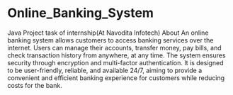 # Online_Banking_System
 Java Project task of internship(At Navodita Infotech)
 About
 An online banking system allows customers to access banking services over the internet. Users can manage their accounts, transfer money, pay bills, and check transaction history from anywhere, at any time. The system ensures security through encryption and multi-factor authentication. It is designed to be user-friendly, reliable, and available 24/7, aiming to provide a convenient and efficient banking experience for customers while reducing costs for the bank.

 
